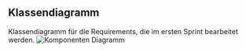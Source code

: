 ## Klassendiagramm
Klassendiagramm für die Requirements, die im ersten Sprint bearbeitet werden.
![Komponenten Diagramm](referenziert/KlassenDiagramm.png)